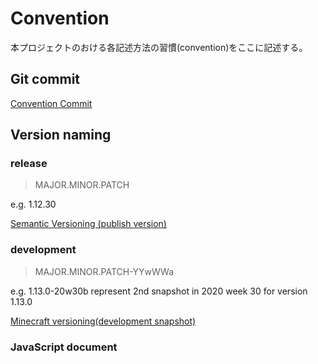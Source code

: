# Convention

本プロジェクトのおける各記述方法の習慣(convention)をここに記述する。

## Git commit

[Convention Commit](https://www.conventionalcommits.org/en/v1.0.0/)

## Version naming

### release

> MAJOR.MINOR.PATCH

e.g. 1.12.30

[Semantic Versioning (publish version)](https://semver.org/)  

### development

> MAJOR.MINOR.PATCH-YYwWWa

e.g. 1.13.0-20w30b represent 2nd snapshot in 2020 week 30 for version 1.13.0

[Minecraft versioning(development snapshot)](https://minecraft.gamepedia.com/Version_formats#Release)

### JavaScript document
